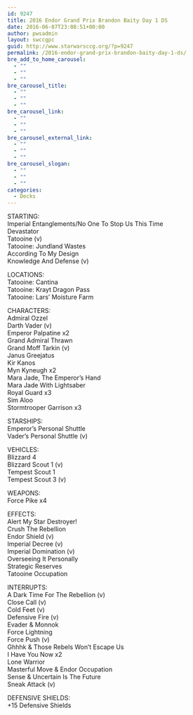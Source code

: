 ```yaml
---
id: 9247
title: 2016 Endor Grand Prix Brandon Baity Day 1 DS
date: 2016-06-07T23:08:51+00:00
author: pwsadmin
layout: swccgpc
guid: http://www.starwarsccg.org/?p=9247
permalink: /2016-endor-grand-prix-brandon-baity-day-1-ds/
bre_add_to_home_carousel:
  - ""
  - ""
  - ""
bre_carousel_title:
  - ""
  - ""
  - ""
bre_carousel_link:
  - ""
  - ""
  - ""
bre_carousel_external_link:
  - ""
  - ""
  - ""
bre_carousel_slogan:
  - ""
  - ""
  - ""
categories:
  - Decks
---
```

STARTING:  
Imperial Entanglements/No One To Stop Us This Time  
Devastator  
Tatooine (v)  
Tatooine: Jundland Wastes  
According To My Design  
Knowledge And Defense (v)

LOCATIONS:  
Tatooine: Cantina  
Tatooine: Krayt Dragon Pass  
Tatooine: Lars&#8217; Moisture Farm

CHARACTERS:  
Admiral Ozzel  
Darth Vader (v)  
Emperor Palpatine x2  
Grand Admiral Thrawn  
Grand Moff Tarkin (v)  
Janus Greejatus  
Kir Kanos  
Myn Kyneugh x2  
Mara Jade, The Emperor&#8217;s Hand  
Mara Jade With Lightsaber  
Royal Guard x3  
Sim Aloo  
Stormtrooper Garrison x3

STARSHIPS:  
Emperor&#8217;s Personal Shuttle  
Vader&#8217;s Personal Shuttle (v)

VEHICLES:  
Blizzard 4  
Blizzard Scout 1 (v)  
Tempest Scout 1  
Tempest Scout 3 (v)

WEAPONS:  
Force Pike x4

EFFECTS:  
Alert My Star Destroyer!  
Crush The Rebellion  
Endor Shield (v)  
Imperial Decree (v)  
Imperial Domination (v)  
Overseeing It Personally  
Strategic Reserves  
Tatooine Occupation

INTERRUPTS:  
A Dark Time For The Rebellion (v)  
Close Call (v)  
Cold Feet (v)  
Defensive Fire (v)  
Evader & Monnok  
Force Lightning  
Force Push (v)  
Ghhhk & Those Rebels Won&#8217;t Escape Us  
I Have You Now x2  
Lone Warrior  
Masterful Move & Endor Occupation  
Sense & Uncertain Is The Future  
Sneak Attack (v)

DEFENSIVE SHIELDS:  
+15 Defensive Shields
